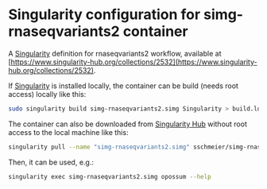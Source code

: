 # Singularity configuration for simg-rnaseqvariants2 container

A [Singularity](http://singularity.lbl.gov) definition for rnaseqvariants2 workflow, available at [https://www.singularity-hub.org/collections/2532](https://www.singularity-hub.org/collections/2532).

If [Singularity](http://singularity.lbl.gov) is installed locally, the container can be build (needs root access) locally like this:

```bash
sudo singularity build simg-rnaseqvariants2.simg Singularity > build.log 2>&1
```

The container can also be downloaded from [Singularity Hub](https://www.singularity-hub.org/) without root access to the local machine like this:

```bash
singularity pull --name "simg-rnaseqvariants2.simg" sschmeier/simg-rnaseqvariants2
```

Then, it can be used, e.g.:

```bash
singularity exec simg-rnaseqvariants2.simg opossum --help
```
